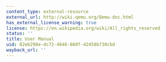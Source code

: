 ```yaml
---
content_type: external-resource
external_url: http://wiki.qemu.org/Qemu-doc.html
has_external_license_warning: true
license: https://en.wikipedia.org/wiki/All_rights_reserved
status: ''
title: User Manual
uid: 82eb298e-dc72-4646-860f-42458b730cbd
wayback_url: ''
---
```

